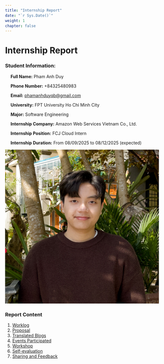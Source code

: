 ```yaml
---
title: "Internship Report"
date: "`r Sys.Date()`"
weight: 1
chapter: false
---
```


# Internship Report

<!-- {{% notice warning %}}
⚠️ **Note:** The information below is for reference purposes only. Please **do not copy verbatim** for your report, including this warning.
{{% /notice %}} -->

### Student Information:

&emsp; **Full Name:** Pham Anh Duy

&emsp; **Phone Number:** +84325480983

&emsp; **Email:** phamanhduyqb@gmail.com

&emsp; **University:** FPT University Ho Chi Minh City

&emsp; **Major:** Software Engineering

<!-- &emsp; **Class:** AWS082025 -->

&emsp; **Internship Company:** Amazon Web Services Vietnam Co., Ltd.

&emsp; **Internship Position:** FCJ Cloud Intern

&emsp; **Internship Duration:** From 08/09/2025 to 08/12/2025 (expected)

![Your profile picture](/images/avatar.JPG)

### Report Content

1.  [Worklog](1-Worklog/)
2.  [Proposal](2-Proposal/)
3.  [Translated Blogs](3-BlogsTranslated/)
4.  [Events Participated](4-EventParticipated/)
5.  [Workshop](5-Workshop/)
6.  [Self-evaluation](6-Self-evaluation/)
7.  [Sharing and Feedback](7-Feedback/)
